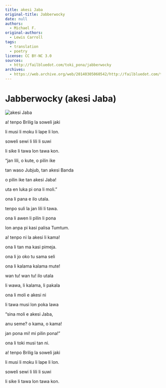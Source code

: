 ```yaml
---
title: akesi Jaba
original-title: Jabberwocky
date: null
authors:
  - Michael F.
original-authors:
  - Lewis Carroll
tags:
  - translation
  - poetry
license: CC BY-NC 3.0
sources:
  - http://failbluedot.com/toki_pona/jabberwocky
archives:
  - https://web.archive.org/web/20140305060542/http://failbluedot.com/toki_pona/jabberwocky
---
```


# Jabberwocky (akesi Jaba)

![akesi Jaba](https://web.archive.org/web/20140305060542im_/http://failbluedot.com/images/jabberwock.jpg)

a! tenpo Brilig la soweli jaki

li musi li moku li lape li lon.

soweli sewi li lili li suwi

li sike li tawa lon tawa kon.

“jan lili, o kute, o pilin ike

tan waso Jubjub, tan akesi Banda

o pilin ike tan akesi Jaba!

uta en luka pi ona li moli.”

ona li pana e ilo utala.

tenpo suli la jan lili li tawa.

ona li awen li pilin li pona

lon anpa pi kasi palisa Tumtum.

a! tenpo ni la akesi li kama!

ona li tan ma kasi pimeja.

ona li jo oko tu sama seli

ona li kalama kalama mute!

wan tu! wan tu! ilo utala

li wawa, li kalama, li pakala

ona li moli e akesi ni

li tawa musi lon poka lawa

“sina moli e akesi Jaba,

anu seme? o kama, o kama!

jan pona mi! mi pilin pona!”

ona li toki musi tan ni.

a! tenpo Brilig la soweli jaki

li musi li moku li lape li lon.

soweli sewi li lili li suwi

li sike li tawa lon tawa kon.
